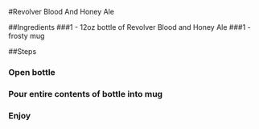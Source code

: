 #Revolver Blood And Honey Ale

##Ingredients 
###1 - 12oz bottle of Revolver Blood and Honey Ale
###1 - frosty mug

##Steps
### Open bottle
### Pour entire contents of bottle into mug
### Enjoy
